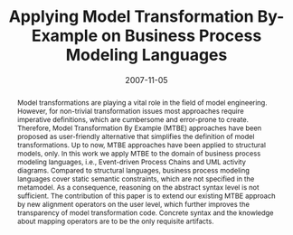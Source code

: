 ---
abstract: Model transformations are playing a vital role in the field of model engineering.
  However, for non-trivial transformation issues most approaches require imperative
  definitions, which are cumbersome and error-prone to create. Therefore, Model Transformation
  By Example (MTBE) approaches have been proposed as user-friendly alternative that
  simplifies the definition of model transformations. Up to now, MTBE approaches have
  been applied to structural models, only. In this work we apply MTBE to the domain
  of business process modeling languages, i.e., Event-driven Process Chains and UML
  activity diagrams. Compared to structural languages, business process modeling languages
  cover static semantic constraints, which are not specified in the metamodel. As
  a consequence, reasoning on the abstract syntax level is not sufficient. The contribution
  of this paper is to extend our existing MTBE approach by new alignment operators
  on the user level, which further improves the transparency of model transformation
  code. Concrete syntax and the knowledge about mapping operators are to be the only
  requisite artifacts.
authors:
- Michael Strommer
- Marion Murzek
- Manuel Wimmer
date: '2007-11-05'
featured: false
links:
- name: Publik
  url: https://publik.tuwien.ac.at/showentry.php?ID=141188&lang=2
publication: 'Vortrag: ER 2007 Workshops CMLSA, FP-UML, ONISW, QoIS, RIGiM, SeCoGIS,
  Auckland, New Zealand; 05.11.2007 - 09.11.2007; in: "Advances in Conceptual Modeling
  - Foundations and Applications", J. Hainaut et al. (Hrg.); Springer, LNCS 4802 (2007),
  ISSN: 0302-9743; S. 116 - 125'
publication_types:
- '1'
publishDate: '2007-11-05'
title: Applying Model Transformation By-Example on Business Process Modeling Languages
url_pdf: http://publik.tuwien.ac.at/files/pub-inf_4798.pdf
---